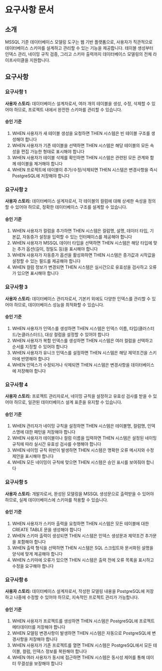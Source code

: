 # 요구사항 문서

## 소개

MSSQL 기준 데이터베이스 모델링 도구는 웹 기반 플랫폼으로, 사용자가 직관적으로 데이터베이스 스키마를 설계하고 관리할 수 있는 기능을 제공합니다. 테이블 생성부터 인덱스 관리, 네이밍 규칙 검증, 그리고 스키마 출력까지 데이터베이스 모델링의 전체 라이프사이클을 지원합니다.

## 요구사항

### 요구사항 1

**사용자 스토리:** 데이터베이스 설계자로서, 여러 개의 테이블을 생성, 수정, 삭제할 수 있어야 하므로, 프로젝트 내에서 완전한 스키마를 관리할 수 있습니다.

#### 승인 기준

1. WHEN 사용자가 새 테이블 생성을 요청하면 THEN 시스템은 빈 테이블 구조를 생성해야 합니다
2. WHEN 사용자가 기존 테이블을 선택하면 THEN 시스템은 해당 테이블의 모든 속성을 편집 가능한 형태로 표시해야 합니다
3. WHEN 사용자가 테이블 삭제를 확인하면 THEN 시스템은 관련된 모든 관계와 함께 테이블을 제거해야 합니다
4. WHEN 프로젝트에 테이블이 추가/수정/삭제되면 THEN 시스템은 변경사항을 즉시 PostgreSQL에 저장해야 합니다

### 요구사항 2

**사용자 스토리:** 데이터베이스 설계자로서, 각 테이블의 컬럼에 대해 상세한 속성을 정의할 수 있어야 하므로, 정확한 데이터베이스 구조를 설계할 수 있습니다.

#### 승인 기준

1. WHEN 사용자가 컬럼을 추가하면 THEN 시스템은 컬럼명, 설명, 데이터 타입, 기본값, 자동증가 설정을 입력할 수 있는 인터페이스를 제공해야 합니다
2. WHEN 사용자가 MSSQL 데이터 타입을 선택하면 THEN 시스템은 해당 타입에 맞는 추가 옵션(길이, 정밀도 등)을 표시해야 합니다
3. WHEN 사용자가 자동증가 옵션을 활성화하면 THEN 시스템은 증가값과 시작값을 설정할 수 있는 필드를 제공해야 합니다
4. WHEN 컬럼 정보가 변경되면 THEN 시스템은 실시간으로 유효성을 검사하고 오류가 있으면 표시해야 합니다

### 요구사항 3

**사용자 스토리:** 데이터베이스 관리자로서, 기본키 외에도 다양한 인덱스를 관리할 수 있어야 하므로, 데이터베이스 성능을 최적화할 수 있습니다.

#### 승인 기준

1. WHEN 사용자가 인덱스를 생성하면 THEN 시스템은 인덱스 이름, 타입(클러스터드/논클러스터드), 대상 컬럼을 설정할 수 있어야 합니다
2. WHEN 사용자가 복합 인덱스를 생성하면 THEN 시스템은 여러 컬럼을 선택하고 순서를 지정할 수 있어야 합니다
3. WHEN 사용자가 유니크 인덱스를 설정하면 THEN 시스템은 해당 제약조건을 스키마에 반영해야 합니다
4. WHEN 인덱스가 수정되거나 삭제되면 THEN 시스템은 변경사항을 데이터베이스에 저장해야 합니다

### 요구사항 4

**사용자 스토리:** 프로젝트 관리자로서, 네이밍 규칙을 설정하고 유효성 검사를 받을 수 있어야 하므로, 일관된 데이터베이스 설계 표준을 유지할 수 있습니다.

#### 승인 기준

1. WHEN 관리자가 네이밍 규칙을 설정하면 THEN 시스템은 테이블명, 컬럼명, 인덱스명에 대한 패턴을 저장해야 합니다
2. WHEN 사용자가 테이블이나 컬럼 이름을 입력하면 THEN 시스템은 설정된 네이밍 규칙에 따라 실시간 유효성 검사를 수행해야 합니다
3. WHEN 네이밍 규칙 위반이 발생하면 THEN 시스템은 명확한 오류 메시지와 수정 제안을 표시해야 합니다
4. WHEN 모든 네이밍이 규칙에 맞으면 THEN 시스템은 승인 표시를 보여줘야 합니다

### 요구사항 5

**사용자 스토리:** 개발자로서, 완성된 모델링을 MSSQL 생성문으로 출력받을 수 있어야 하므로, 실제 데이터베이스에 스키마를 적용할 수 있습니다.

#### 승인 기준

1. WHEN 사용자가 스키마 출력을 요청하면 THEN 시스템은 모든 테이블에 대한 CREATE TABLE 문을 생성해야 합니다
2. WHEN 스키마 출력이 생성되면 THEN 시스템은 인덱스 생성문과 제약조건 추가문을 포함해야 합니다
3. WHEN 출력 형식을 선택하면 THEN 시스템은 SQL 스크립트와 문서화된 설명을 양식에 맞게 제공해야 합니다
4. WHEN 스키마에 오류가 있으면 THEN 시스템은 출력 전에 오류 목록을 표시하고 수정을 요구해야 합니다

### 요구사항 6

**사용자 스토리:** 데이터베이스 설계자로서, 작성한 모델링 내용을 PostgreSQL에 저장하고 나중에 수정할 수 있어야 하므로, 지속적인 프로젝트 관리가 가능합니다.

#### 승인 기준

1. WHEN 사용자가 프로젝트를 생성하면 THEN 시스템은 PostgreSQL에 프로젝트 메타데이터를 저장해야 합니다
2. WHEN 모델링 변경사항이 발생하면 THEN 시스템은 자동으로 PostgreSQL에 변경사항을 저장해야 합니다
3. WHEN 사용자가 기존 프로젝트를 열면 THEN 시스템은 PostgreSQL에서 모든 테이블, 컬럼, 인덱스 정보를 복원해야 합니다
4. WHEN 여러 사용자가 동시에 접근하면 THEN 시스템은 동시성 제어를 통해 데이터 무결성을 보장해야 합니다